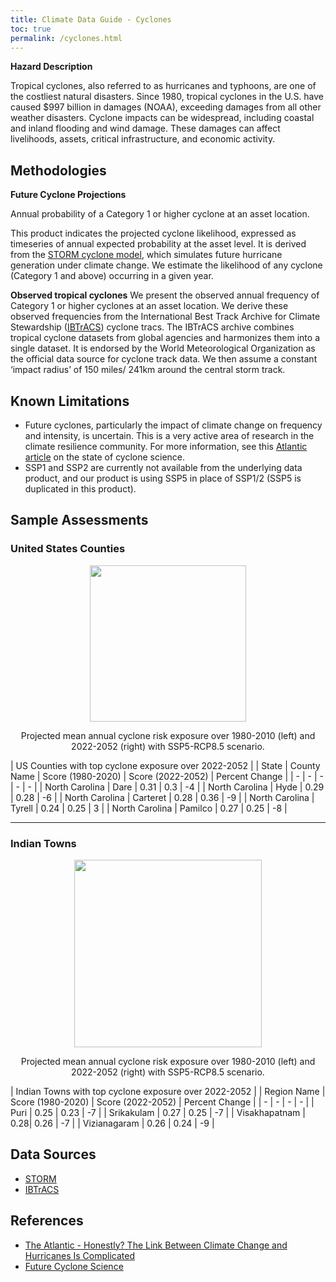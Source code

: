 ```yaml
---
title: Climate Data Guide - Cyclones
toc: true
permalink: /cyclones.html
---
```


**Hazard Description**

Tropical cyclones, also referred to as hurricanes and typhoons, are one of the costliest natural disasters. Since 1980, tropical cyclones in the U.S. have caused $997 billion in damages (NOAA), exceeding damages from all other weather disasters. Cyclone impacts can be widespread, including coastal and inland flooding and wind damage. These damages can affect livelihoods, assets, critical infrastructure, and economic activity.

## Methodologies
**Future Cyclone Projections**

Annual probability of a Category 1 or higher cyclone at an asset location.

This product indicates the projected cyclone likelihood, expressed as timeseries of annual expected probability at the asset level. It is derived from the [STORM cyclone model](https://www.science.org/doi/10.1126/sciadv.abm8438), which simulates future hurricane generation under climate change. We estimate the likelihood of any cyclone (Category 1 and above) occurring in a given year.

**Observed tropical cyclones**
We present the observed annual frequency of Category 1 or higher cyclones at an asset location. We derive these observed frequencies from the International Best Track Archive for Climate Stewardship ([IBTrACS](https://www.ncei.noaa.gov/products/international-best-track-archive)) cyclone tracs. The IBTrACS archive combines tropical cyclone datasets from global agencies and harmonizes them into a single dataset. It is endorsed by the World Meteorological Organization as the official data source for cyclone track data. We then assume a constant ‘impact radius’ of 150 miles/ 241km around the central storm track.

## Known Limitations
- Future cyclones, particularly the impact of climate change on frequency and intensity, is uncertain. This is a very active area of research in the climate resilience community. For more information, see this [Atlantic article](https://www.theatlantic.com/science/archive/2022/09/climate-change-impact-hurricane-ian/671604/?utm_medium=email&_hsmi=2&_hsenc=p2ANqtz-90aWgEMe64CvrUI9IdvZw4nDF2AgK90jY4P-xHHeVouG1KBG-KSXRPTRb24d_9r3-3INFei7HCbHhKm3NffMPc_E9xDw3r5S-tHcPrg_8z2gmmo4U&utm_content=2&utm_source=hs_email) on the state of cyclone science. 
- SSP1 and SSP2 are currently not available from the underlying data product, and our product is using SSP5 in place of SSP1/2 (SSP5 is duplicated in this product).

## Sample Assessments
### United States Counties

<p align="center">
<img height="250" src="assets/images/dataguide/cyclones_usa_1980_2020_v_2022-2052.png">
</p>

<p align="center">
Projected mean annual cyclone risk exposure over 1980-2010 (left) and 2022-2052 (right) with SSP5-RCP8.5 scenario.
</p>

| US Counties with top cyclone exposure over 2022-2052 |
| State | County Name | Score (1980-2020) | Score (2022-2052) | Percent Change | 
| - | - | - | - | - |
| North Carolina | Dare | 0.31 | 0.3 | -4 |
| North Carolina | Hyde | 0.29 | 0.28 | -6 |
| North Carolina | Carteret | 0.28 | 0.36 | -9 |
| North Carolina | Tyrell | 0.24 | 0.25 | 3 |
| North Carolina | Pamilco | 0.27 | 0.25 | -8 |

<hr>

### Indian Towns

<p align="center">
<img height="300" src="assets/images/dataguide/cyclones_india_1980_2020_v_2022-2052.png">
</p>

<p align="center">
Projected mean annual cyclone risk exposure over 1980-2010 (left) and 2022-2052 (right) with SSP5-RCP8.5 scenario.
</p>

| Indian Towns with top cyclone exposure over 2022-2052 |
| Region Name | Score (1980-2020) | Score (2022-2052) | Percent Change | 
| - | - | - | - |
| Puri | 0.25 | 0.23 | -7 |
| Srikakulam | 0.27 | 0.25 | -7 |
| Visakhapatnam | 0.28| 0.26 | -7 |
| Vizianagaram | 0.26 | 0.24 | -9 |

## Data Sources
- [STORM](https://www.nature.com/articles/s41597-020-0381-2)
- [IBTrACS](https://www.ncei.noaa.gov/products/international-best-track-archive)

## References
- [The Atlantic -  Honestly? The Link Between Climate Change and Hurricanes Is Complicated](https://www.theatlantic.com/science/archive/2022/09/climate-change-impact-hurricane-ian/671604/?utm_medium=email&_hsmi=2&_hsenc=p2ANqtz-90aWgEMe64CvrUI9IdvZw4nDF2AgK90jY4P-xHHeVouG1KBG-KSXRPTRb24d_9r3-3INFei7HCbHhKm3NffMPc_E9xDw3r5S-tHcPrg_8z2gmmo4U&utm_content=2&utm_source=hs_email)
- [Future Cyclone Science](https://www.c2es.org/content/hurricanes-and-climate-change/?utm_medium=email&_hsmi=2&_hsenc=p2ANqtz-_NS-tc51pVP_ZsIZIdzAF746tfTIJ48PGKJ2JbNw4i5MqVZTn9XhhDZXlN83CYjA-eBMDLykl8YZW5CfyD1XPYDp2y2L5xCMTG7OUgoUVvOga6SKg&utm_content=2&utm_source=hs_email)
